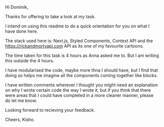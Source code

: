 Hi Dominik,

Thanks for offering to take a look at my task. 

I intend on using this readme to do a quick orientation for you on what I have done here. 

The stack used here is: Next.js, Styled Components, Context API and the https://rickandmortyapi.com API as its one of my favourite cartoons.

The time taken for this task is 4 hours as Anna asked me to. But I am writing this outside the 4 hours.

I have modularised the code, maybe more thna I should have, but I find that doing so helps me imagine all the components coming together like blocks. 

I have written comments wherever I thought you might need an explanation on why I wrote certain code the way I wrote it, but if you think that there were areas that I could have completed in a more cleaner manner, please do let me know. 

Looking forward to recieving your feedback. 

Cheers,
Kisho. 